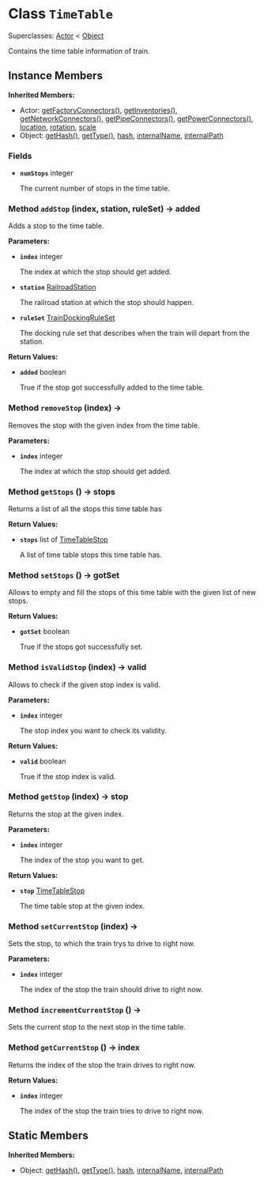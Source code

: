 # Class <code>TimeTable</code>

Superclasses: <a href="Actor.md">Actor</a> < <a href="Object.md">Object</a>

Contains the time table information of train.
## Instance Members
<b>Inherited Members:</b>
- Actor: <a href="Actor.md#getFactoryConnectors">getFactoryConnectors()</a>, <a href="Actor.md#getInventories">getInventories()</a>, <a href="Actor.md#getNetworkConnectors">getNetworkConnectors()</a>, <a href="Actor.md#getPipeConnectors">getPipeConnectors()</a>, <a href="Actor.md#getPowerConnectors">getPowerConnectors()</a>, <a href="Actor.md#location">location</a>, <a href="Actor.md#rotation">rotation</a>, <a href="Actor.md#scale">scale</a>
- Object: <a href="Object.md#getHash">getHash()</a>, <a href="Object.md#getType">getType()</a>, <a href="Object.md#hash">hash</a>, <a href="Object.md#internalName">internalName</a>, <a href="Object.md#internalPath">internalPath</a>
### Fields
- <code><b>numStops</b></code> integer

  The current number of stops in the time table.
### Method <code>addStop</code> (index, station, ruleSet) → added
Adds a stop to the time table.

<b>Parameters:</b>

- <code><b>index</b></code> integer

  The index at which the stop should get added.
- <code><b>station</b></code> <a href="RailroadStation.md">RailroadStation</a>

  The railroad station at which the stop should happen.
- <code><b>ruleSet</b></code> <a href="../structs/TrainDockingRuleSet.md">TrainDockingRuleSet</a>

  The docking rule set that describes when the train will depart from the station.

<b>Return Values:</b>

- <code><b>added</b></code> boolean

  True if the stop got successfully added to the time table.
### Method <code>removeStop</code> (index) → 
Removes the stop with the given index from the time table.

<b>Parameters:</b>

- <code><b>index</b></code> integer

  The index at which the stop should get added.

### Method <code>getStops</code> () → stops
Returns a list of all the stops this time table has


<b>Return Values:</b>

- <code><b>stops</b></code> list of <a href="../structs/TimeTableStop.md">TimeTableStop</a>

  A list of time table stops this time table has.
### Method <code>setStops</code> () → gotSet
Allows to empty and fill the stops of this time table with the given list of new stops.


<b>Return Values:</b>

- <code><b>gotSet</b></code> boolean

  True if the stops got successfully set.
### Method <code>isValidStop</code> (index) → valid
Allows to check if the given stop index is valid.

<b>Parameters:</b>

- <code><b>index</b></code> integer

  The stop index you want to check its validity.

<b>Return Values:</b>

- <code><b>valid</b></code> boolean

  True if the stop index is valid.
### Method <code>getStop</code> (index) → stop
Returns the stop at the given index.

<b>Parameters:</b>

- <code><b>index</b></code> integer

  The index of the stop you want to get.

<b>Return Values:</b>

- <code><b>stop</b></code> <a href="../structs/TimeTableStop.md">TimeTableStop</a>

  The time table stop at the given index.
### Method <code>setCurrentStop</code> (index) → 
Sets the stop, to which the train trys to drive to right now.

<b>Parameters:</b>

- <code><b>index</b></code> integer

  The index of the stop the train should drive to right now.

### Method <code>incrementCurrentStop</code> () → 
Sets the current stop to the next stop in the time table.


### Method <code>getCurrentStop</code> () → index
Returns the index of the stop the train drives to right now.


<b>Return Values:</b>

- <code><b>index</b></code> integer

  The index of the stop the train tries to drive to right now.
## Static Members
<b>Inherited Members:</b>
- Object: <a href="Object.md#getHash">getHash()</a>, <a href="Object.md#getType">getType()</a>, <a href="Object.md#hash">hash</a>, <a href="Object.md#internalName">internalName</a>, <a href="Object.md#internalPath">internalPath</a>